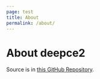 ```yaml
---
page: test
title: About
permalink: /about/
---
```


# About deepce2

Source is in [this GitHub Repository](https://github.com/stealthcopter/deepce/).
